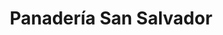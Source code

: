 ---
title: "Panadería San Salvador"
url: /quetzaltenango/panaderia-san-salvador-19-avenida-zona-3/
shop: Bäckerei
---